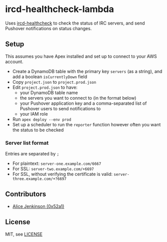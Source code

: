 # ircd-healthcheck-lambda

Uses [ircd-healthcheck][healthcheck] to check the status of IRC servers, and send Pushover
notifications on status changes.

## Setup

This assumes you have Apex installed and set up to connect to your AWS account.

* Create a DynamoDB table with the primary key `servers` (as a string), and
  add a boolean `isCurrentlyDown` field
* Copy `project.json` to `project.prod.json`
* Edit `project.prod.json` to have:
  * your DynamoDB table name
  * the servers you want to connect to (in the format below)
  * your Pushover application key and a comma-separated list of Pushover users to send notifications to
  * your IAM role
* Run `apex deploy --env prod`
* Set up a scheduler to run the `reporter` function however often you want the
  status to be checked

### Server list format

Entries are separated by `;`

* For plaintext: `server-one.example.com/6667`
* For SSL: `server-two.example.com/+6697`
* For SSL, without verifying the certificate is valid: `server-three.example.com/+?6697`

## Contributors

* [Alice Jenkinson (0x52a1)](https://github.com/0x52a1)

## License

MIT, see [LICENSE](./LICENSE)

[healthcheck]: https://github.com/stormbit/ircd-healthcheck


